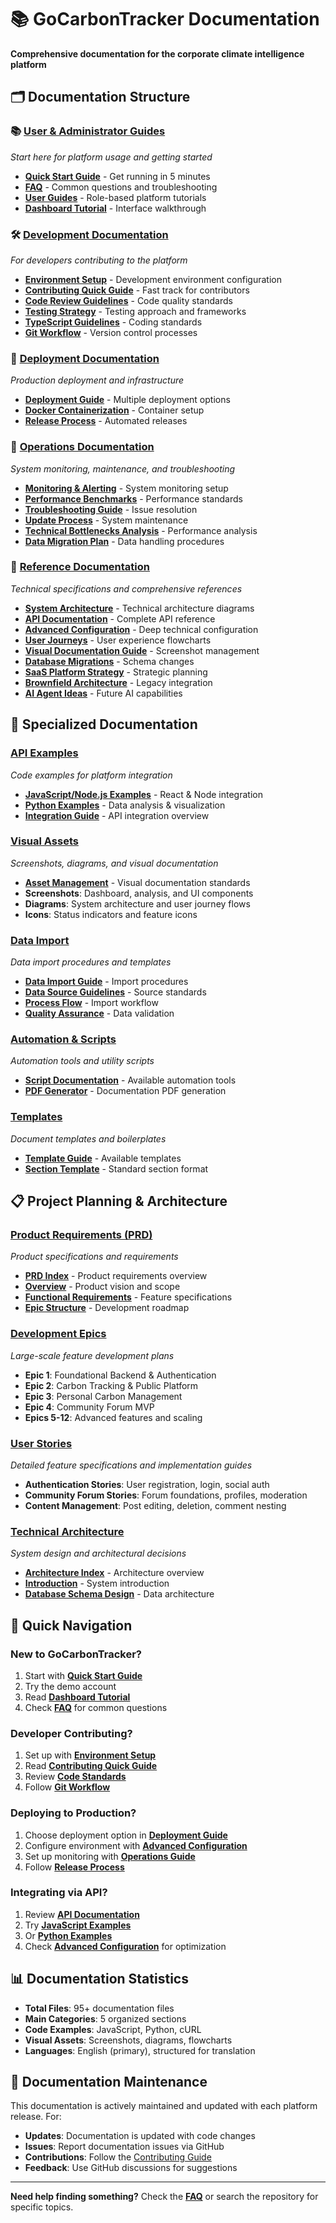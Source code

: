 # 📚 GoCarbonTracker Documentation

**Comprehensive documentation for the corporate climate intelligence platform**

## 🗂️ Documentation Structure

### **📚 [User & Administrator Guides](./guides/)**
*Start here for platform usage and getting started*
- [**Quick Start Guide**](./guides/QUICK_START.md) - Get running in 5 minutes
- [**FAQ**](./guides/FAQ.md) - Common questions and troubleshooting
- [**User Guides**](./guides/user-guides/) - Role-based platform tutorials
- [**Dashboard Tutorial**](./guides/user-guides/dashboard-tutorial.md) - Interface walkthrough

### **🛠️ [Development Documentation](./development/)**
*For developers contributing to the platform*
- [**Environment Setup**](./development/ENVIRONMENT_SETUP.md) - Development environment configuration
- [**Contributing Quick Guide**](./development/CONTRIBUTING_QUICK.md) - Fast track for contributors
- [**Code Review Guidelines**](./development/CODE_REVIEW_GUIDELINES.md) - Code quality standards
- [**Testing Strategy**](./development/TESTING_STRATEGY.md) - Testing approach and frameworks
- [**TypeScript Guidelines**](./development/TYPESCRIPT_GUIDELINES.md) - Coding standards
- [**Git Workflow**](./development/GIT_WORKFLOW.md) - Version control processes

### **🚀 [Deployment Documentation](./deployment/)**
*Production deployment and infrastructure*
- [**Deployment Guide**](./deployment/DEPLOYMENT_GUIDE.md) - Multiple deployment options
- [**Docker Containerization**](./deployment/DOCKER_CONTAINERIZATION.md) - Container setup
- [**Release Process**](./deployment/RELEASE_PROCESS.md) - Automated releases

### **🔧 [Operations Documentation](./operations/)**
*System monitoring, maintenance, and troubleshooting*
- [**Monitoring & Alerting**](./operations/MONITORING_ALERTING.md) - System monitoring setup
- [**Performance Benchmarks**](./operations/PERFORMANCE_BENCHMARKS.md) - Performance standards
- [**Troubleshooting Guide**](./operations/TROUBLESHOOTING_GUIDE.md) - Issue resolution
- [**Update Process**](./operations/UPDATE_PROCESS.md) - System maintenance
- [**Technical Bottlenecks Analysis**](./operations/TECHNICAL_BOTTLENECKS_ANALYSIS.md) - Performance analysis
- [**Data Migration Plan**](./operations/DATA_MIGRATION_PLAN.md) - Data handling procedures

### **📖 [Reference Documentation](./reference/)**
*Technical specifications and comprehensive references*
- [**System Architecture**](./reference/SYSTEM_ARCHITECTURE.md) - Technical architecture diagrams
- [**API Documentation**](./reference/API_DOCUMENTATION.md) - Complete API reference
- [**Advanced Configuration**](./reference/ADVANCED_CONFIGURATION.md) - Deep technical configuration
- [**User Journeys**](./reference/USER_JOURNEYS.md) - User experience flowcharts
- [**Visual Documentation Guide**](./reference/VISUAL_DOCUMENTATION_GUIDE.md) - Screenshot management
- [**Database Migrations**](./reference/DATABASE_MIGRATIONS.md) - Schema changes
- [**SaaS Platform Strategy**](./reference/SAAS_PLATFORM_STRATEGY.md) - Strategic planning
- [**Brownfield Architecture**](./reference/BROWNFIELD_ARCHITECTURE.md) - Legacy integration
- [**AI Agent Ideas**](./reference/AI_AGENT_IDEAS.md) - Future AI capabilities

## 🔌 Specialized Documentation

### **[API Examples](./api-examples/)**
*Code examples for platform integration*
- [**JavaScript/Node.js Examples**](./api-examples/javascript-examples.md) - React & Node integration
- [**Python Examples**](./api-examples/python-examples.md) - Data analysis & visualization
- [**Integration Guide**](./api-examples/README.md) - API integration overview

### **[Visual Assets](./assets/)**
*Screenshots, diagrams, and visual documentation*
- [**Asset Management**](./assets/README.md) - Visual documentation standards
- **Screenshots**: Dashboard, analysis, and UI components
- **Diagrams**: System architecture and user journey flows
- **Icons**: Status indicators and feature icons

### **[Data Import](./data-import/)**
*Data import procedures and templates*
- [**Data Import Guide**](./data-import/DATA_IMPORT_GUIDE.md) - Import procedures
- [**Data Source Guidelines**](./data-import/DATA_SOURCE_GUIDELINES.md) - Source standards
- [**Process Flow**](./data-import/PROCESS_FLOW.md) - Import workflow
- [**Quality Assurance**](./data-import/QUALITY_ASSURANCE.md) - Data validation

### **[Automation & Scripts](./scripts/)**
*Automation tools and utility scripts*
- [**Script Documentation**](./scripts/README.md) - Available automation tools
- [**PDF Generator**](./scripts/pdf-generator.md) - Documentation PDF generation

### **[Templates](./templates/)**
*Document templates and boilerplates*
- [**Template Guide**](./templates/README.md) - Available templates
- [**Section Template**](./templates/section-template.md) - Standard section format

## 📋 Project Planning & Architecture

### **[Product Requirements (PRD)](./prd/)**
*Product specifications and requirements*
- [**PRD Index**](./prd/index.md) - Product requirements overview
- [**Overview**](./prd/1-overview.md) - Product vision and scope
- [**Functional Requirements**](./prd/2-high-level-functional-requirements.md) - Feature specifications
- [**Epic Structure**](./prd/3-epic-story-structure.md) - Development roadmap

### **[Development Epics](./Epics/)**
*Large-scale feature development plans*
- **Epic 1**: Foundational Backend & Authentication
- **Epic 2**: Carbon Tracking & Public Platform
- **Epic 3**: Personal Carbon Management
- **Epic 4**: Community Forum MVP
- **Epics 5-12**: Advanced features and scaling

### **[User Stories](./Stories/)**
*Detailed feature specifications and implementation guides*
- **Authentication Stories**: User registration, login, social auth
- **Community Forum Stories**: Forum foundations, profiles, moderation
- **Content Management**: Post editing, deletion, comment nesting

### **[Technical Architecture](./architecture/)**
*System design and architectural decisions*
- [**Architecture Index**](./architecture/index.md) - Architecture overview
- [**Introduction**](./architecture/1-introduction.md) - System introduction
- [**Database Schema Design**](./architecture/2-database-schema-design.md) - Data architecture

## 🚀 Quick Navigation

### **New to GoCarbonTracker?**
1. Start with [**Quick Start Guide**](./guides/QUICK_START.md)
2. Try the demo account
3. Read [**Dashboard Tutorial**](./guides/user-guides/dashboard-tutorial.md)
4. Check [**FAQ**](./guides/FAQ.md) for common questions

### **Developer Contributing?**
1. Set up with [**Environment Setup**](./development/ENVIRONMENT_SETUP.md)
2. Read [**Contributing Quick Guide**](./development/CONTRIBUTING_QUICK.md)
3. Review [**Code Standards**](./development/CODE_REVIEW_GUIDELINES.md)
4. Follow [**Git Workflow**](./development/GIT_WORKFLOW.md)

### **Deploying to Production?**
1. Choose deployment option in [**Deployment Guide**](./deployment/DEPLOYMENT_GUIDE.md)
2. Configure environment with [**Advanced Configuration**](./reference/ADVANCED_CONFIGURATION.md)
3. Set up monitoring with [**Operations Guide**](./operations/README.md)
4. Follow [**Release Process**](./deployment/RELEASE_PROCESS.md)

### **Integrating via API?**
1. Review [**API Documentation**](./reference/API_DOCUMENTATION.md)
2. Try [**JavaScript Examples**](./api-examples/javascript-examples.md)
3. Or [**Python Examples**](./api-examples/python-examples.md)
4. Check [**Advanced Configuration**](./reference/ADVANCED_CONFIGURATION.md) for optimization

## 📊 Documentation Statistics

- **Total Files**: 95+ documentation files
- **Main Categories**: 5 organized sections
- **Code Examples**: JavaScript, Python, cURL
- **Visual Assets**: Screenshots, diagrams, flowcharts
- **Languages**: English (primary), structured for translation

## 🔄 Documentation Maintenance

This documentation is actively maintained and updated with each platform release. For:

- **Updates**: Documentation is updated with code changes
- **Issues**: Report documentation issues via GitHub
- **Contributions**: Follow the [Contributing Guide](./development/CONTRIBUTING_QUICK.md)
- **Feedback**: Use GitHub discussions for suggestions

---

**Need help finding something?** Check the [**FAQ**](./guides/FAQ.md) or search the repository for specific topics.